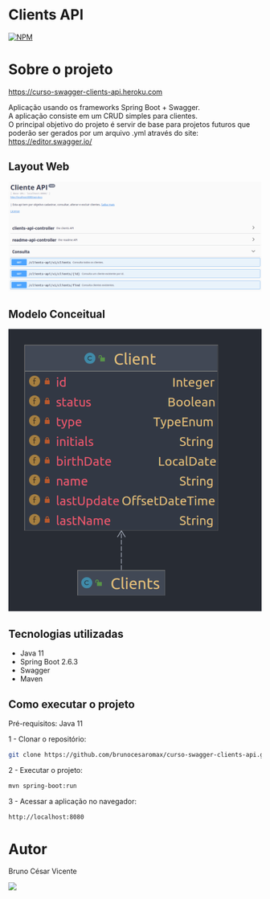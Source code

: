 # Clients API
[![NPM](https://img.shields.io/npm/l/express)](https://github.com/brunocesaromax/curso-swagger-clients-api/blob/main/LICENSE)

# Sobre o projeto

https://curso-swagger-clients-api.heroku.com

Aplicação usando os frameworks Spring Boot + Swagger.   
A aplicação consiste em um CRUD simples para clientes.   
O principal objetivo do projeto é servir de base para projetos futuros que poderão ser gerados por um arquivo .yml através do site: https://editor.swagger.io/

## Layout Web

![Img 1](https://github.com/brunocesaromax/curso-swagger-clients-api/blob/master/src/main/resources/static/images/swagger-img1.png)

## Modelo Conceitual

![Modelo Conceitual](https://github.com/brunocesaromax/curso-swagger-clients-api/blob/master/src/main/resources/static/images/class-diagram.png)

## Tecnologias utilizadas
- Java 11
- Spring Boot 2.6.3
- Swagger
- Maven

## Como executar o projeto

Pré-requisitos: Java 11

  1 - Clonar o repositório: 
  
  ```bash 
  git clone https://github.com/brunocesaromax/curso-swagger-clients-api.git
  ```
  
  2 - Executar o projeto:
  
  ```bash 
  mvn spring-boot:run
  ```
  
  3 - Acessar a aplicação no navegador: 
  
  ```bash
  http://localhost:8080
  ```
 
# Autor

Bruno César Vicente

 <a href="https://www.linkedin.com/in/bruno-cesar-vicente" target="_blank"><img src="https://img.shields.io/badge/-LinkedIn-%230077B5?style=for-the-badge&logo=linkedin&logoColor=white" target="_blank"></a>
